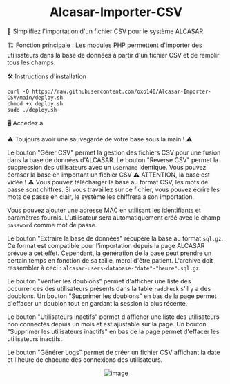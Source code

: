 <div align="center">

# Alcasar-Importer-CSV

</div>

🧰 Simplifiez l'importation d'un fichier CSV pour le système ALCASAR

🏗️ Fonction principale : Les modules PHP permettent d'importer des utilisateurs dans la base de données à partir d'un fichier CSV et de remplir tous les champs.

🛠️ Instructions d'installation

```
curl -O https://raw.githubusercontent.com/oxo140/Alcasar-Importer-CSV/main/deploy.sh
chmod +x deploy.sh
sudo ./deploy.sh
```

🖥️ Accédez à [](https://alcasar.localdomain/csv)

⚠️ Toujours avoir une sauvegarde de votre base sous la main ! ⚠️

Le bouton "Gérer CSV" permet la gestion des fichiers CSV pour une fusion dans la base de données d'ALCASAR. Le bouton "Reverse CSV" permet la suppression des utilisateurs avec un `username` identique. Vous pouvez écraser la base en important un fichier CSV ⚠️ ATTENTION, la base est vidée ! ⚠️ Vous pouvez télécharger la base au format CSV, les mots de passe sont chiffrés. Si vous travaillez sur ce fichier, vous pouvez écrire les mots de passe en clair, le système les chiffrera à son importation.

Vous pouvez ajouter une adresse MAC en utilisant les identifiants et paramètres fournis. L'utilisateur sera automatiquement créé avec le champ `password` comme mot de passe.

Le bouton "Extraire la base de données" récupère la base au format `sql.gz`. Ce format est compatible pour l'importation depuis la page ALCASAR prévue à cet effet. Cependant, la génération de la base peut prendre un certain temps en fonction de sa taille, merci d'être patient. L'archive doit ressembler à ceci : `alcasar-users-database-"date"-"heure".sql.gz`.

Le bouton "Vérifier les doublons" permet d'afficher une liste des occurrences des utilisateurs présents dans la table `radcheck` s'il y a des doublons. Un bouton "Supprimer les doublons" en bas de la page permet d'effacer un doublon tout en gardant la session la plus récente.

Le bouton "Utilisateurs Inactifs" permet d'afficher une liste des utilisateurs non connectés depuis un mois et est ajustable sur la page. Un bouton "Supprimer les utilisateurs inactifs" en bas de la page permet d'effacer les utilisateurs inactifs.

Le bouton "Générer Logs" permet de créer un fichier CSV affichant la date et l'heure de chacune des connexions des utilisateurs.

<div align="center">

![image](https://github.com/user-attachments/assets/758ac6fd-12a2-4364-9ccc-d452d4aaf847)

</div>
